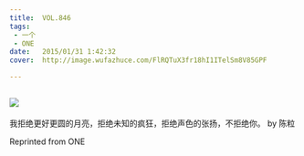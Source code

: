 ```yaml
---
title:	VOL.846
tags:
 - 一个
 - ONE
date:	2015/01/31 1:42:32
cover:	http://image.wufazhuce.com/FlRQTuX3fr18hI1ITelSm8V85GPF

---
```

![](http://image.wufazhuce.com/FlRQTuX3fr18hI1ITelSm8V85GPF)
---

我拒绝更好更圆的月亮，拒绝未知的疯狂，拒绝声色的张扬，不拒绝你。 by 陈粒
 
Reprinted from ONE
